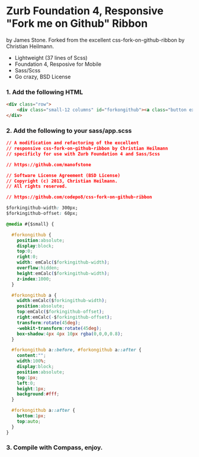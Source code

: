 # Zurb Foundation 4, Responsive "Fork me on Github" Ribbon

by James Stone. Forked from the excellent css-fork-on-github-ribbon by Christian Heilmann.

* Lightweight (37 lines of Scss)
* Foundation 4, Resposive for Mobile
* Sass/Scss
* Go crazy, BSD License

### 1. Add the following HTML

``` html
<div class="row">
    <div class="small-12 columns" id="forkongithub"><a class="button expand" href="https://github.com/manofstone/foundation4-fork-on-github-ribbon">Fork me on GitHub</a></div>
</div>
```

### 2. Add the following to your sass/app.scss

``` css
// A modification and refactoring of the excellent 
// responsive css-fork-on-github-ribbon by Christian Heilmann
// specificly for use with Zurb Foundation 4 and Sass/Scss

// https://github.com/manofstone

// Software License Agreement (BSD License)
// Copyright (c) 2013, Christian Heilmann.
// All rights reserved.

// https://github.com/codepo8/css-fork-on-github-ribbon

$forkingithub-width: 300px;
$forkingithub-offset: 60px;

@media #{$small} {

  #forkongithub {
    position:absolute;
    display:block;
    top:0;
    right:0;
    width: emCalc($forkingithub-width);
    overflow:hidden;
    height:emCalc($forkingithub-width);
    z-index:1000;
  }

  #forkongithub a {
    width:emCalc($forkingithub-width);
    position:absolute;
    top:emCalc($forkingithub-offset);
    right:emCalc(-$forkingithub-offset);
    transform:rotate(45deg);
    -webkit-transform:rotate(45deg);
    box-shadow:4px 4px 10px rgba(0,0,0,0.8);
  }

  #forkongithub a::before, #forkongithub a::after { 
    content:"";
    width:100%;
    display:block;
    position:absolute;
    top:1px;
    left:0;
    height:1px;
    background:#fff;
  }

  #forkongithub a::after {
    bottom:1px;
    top:auto;
  }
}
```

###  3. Compile with Compass, enjoy.

